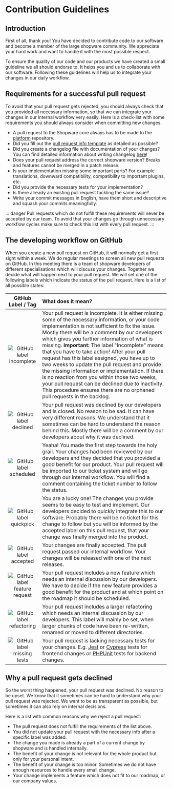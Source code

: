 # Contribution Guidelines

## Introduction

First of all, thank you! You have decided to contribute code to our software and become a member of the large shopware community. We appreciate your hard work and want to handle it with the most possible respect.

To ensure the quality of our code and our products we have created a small guideline we all should endorse to. It helps you and us to collaborate with our software. Following these guidelines will help us to integrate your changes in our daily workflow.

## Requirements for a successful pull request

To avoid that your pull request gets rejected, you should always check that you provided all necessary information, so that we can integrate your changes in our internal workflow very easily. Here is a check-list with some requirements you should always consider when committing new changes.

* A pull request to the Shopware core always has to be made to the [platform](https://github.com/shopware/platform) repository.
* Did you fill out the [pull request info template](https://github.com/shopware/platform/blob/master/.github/PULL_REQUEST_TEMPLATE.md) as detailed as possible?
* Did you create a changelog file with documentation of your changes? You can find detailed information about writing changelog [here](https://github.com/shopware/platform/blob/master/adr/workflow/2020-08-03-implement-New-Changelog.md)!
* Does your pull request address the correct shopware version? Breaks and features cannot be merged in a patch release.
* Is your implementation missing some important parts? For example translations, downward compatibility, compatibility to important plugins, etc.
* Did you provide the necessary tests for your implementation?
* Is there already an existing pull request tackling the same issue?
* Write your commit messages in English, have them short and descriptive and squash your commits meaningfully.

::: danger
Pull requests which do not fulfill these requirements will never be accepted by our team. To avoid that your changes go through unnecessary workflow cycles make sure to check this list with every pull request.
:::

## The developing workflow on GitHub

When you create a new pull request on GitHub, it will normally get a first sight within a week. We do regular meetings to screen all new pull requests on GitHub. In this meeting there is a team of shopware developers of different specialisations which will discuss your changes. Together we decide what will happen next to your pull request. We will set one of the following labels which indicate the status of the pull request. Here is a list of all possible states:

| GitHub Label / Tag | What does it mean? |
| :---: | :--- |
| ![GitHub label incomplete](../../../.gitbook/assets/github-label-incomplete.png) | Your pull request is incomplete. It is either missing some of the necessary information, or your code implementation is not sufficient to fix the issue. Mostly there will be a comment by our developers which gives you further information of what is missing.   **Important:** The label "Incomplete" means that you have to take action! After your pull request has this label assigned, you have up to two weeks to update the pull request and provide the missing information or implementation. If there is no reaction from you within those two weeks, your pull request can be declined due to inactivity. This procedure ensures there are no orphaned pull requests in the backlog. |
| ![GitHub label declined](../../../.gitbook/assets/github-label-declined.png) | Your pull request was declined by our developers and is closed. No reason to be sad. It can have very different reasons. We understand that it sometimes can be hard to understand the reason behind this. Mostly there will be a comment by our developers about why it was declined. |
| ![GitHub label scheduled](../../../.gitbook/assets/github-label-scheduled.png) | Yeaha! You made the first step towards the holy grail. Your changes had been reviewed by our developers and they decided that you provided a good benefit for our product. Your pull request will be imported to our ticket system and will go through our internal workflow. You will find a comment containing the ticket number to follow the status. |
| ![GitHub label quickpick](../../../.gitbook/assets/github-label-quickpick.png) | You are a lucky one! The changes you provide seems to be easy to test and implement. Our developers decided to quickly integrate this to our software. Probably there will be no ticket for this change to follow but you will be informed by the accepted label on this pull request, that your change was finally merged into the product. |
| ![GitHub label accepted](../../../.gitbook/assets/github-label-accepted.png) | Your changes are finally accepted. The pull request passed our internal workflow. Your changes will be released with one of the next releases. |
| ![GitHub label feature request](../../../.gitbook/assets/github-label-feature.png) | Your pull request includes a new feature which needs an internal discussion by our developers. We have to decide if the new feature provides a good benefit for the product and at which point on the roadmap it should be scheduled. |
| ![GitHub label refactoring](../../../.gitbook/assets/github-label-refactoring.png) | Your pull request includes a larger refactoring which needs an internal discussion by our developers. This label will mainly be set, when larger chunks of code have been re-written, renamed or moved to different directories. |
| ![GitHub label missing tests](../../../.gitbook/assets/github-label-missing-tests.png) | Your pull request is lacking necessary tests for your changes. E.g. [Jest](../../../guides/plugins/plugins/testing/jest-admin.md) or [Cypress](../../../guides/plugins/plugins/testing/end-to-end-testing.md) tests for frontend changes or [PHPUnit](../../../guides/plugins/plugins/testing/php-unit.md) tests for backend changes. |

## Why a pull request gets declined

So the worst thing happened, your pull request was declined. No reason to be upset. We know that it sometimes can be hard to understand why your pull request was rejected. We want to be as transparent as possible, but sometimes it can also rely on internal decisions.

Here is a list with common reasons why we reject a pull request:

* The pull request does not fulfill the requirements of the list above.
* You did not update your pull request with the necessary info after a specific label was added.
* The change you made is already a part of a current change by shopware and is handled internally.
* The benefit of your change is not relevant for the whole product but only for your personal intent.
* The benefit of your change is too minor. Sometimes we do not have enough resources to handle every small change.
* Your change implements a feature which does not fit to our roadmap, or our company values.
